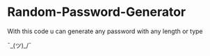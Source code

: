 # Random-Password-Generator
With this code u can generate any password with any length or type



¯\_(ツ)_/¯
